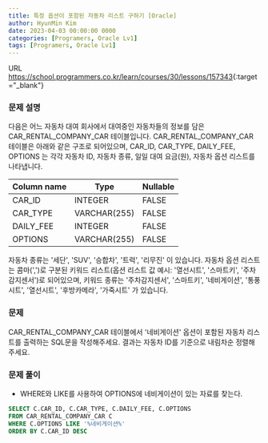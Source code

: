 ```yaml
---
title: 특정 옵션이 포함된 자동차 리스트 구하기 [Oracle]
author: HyunMin Kim
date: 2023-04-03 00:00:00 0000
categories: [Programers, Oracle Lv1]
tags: [Programers, Oracle Lv1]
---
```


URL <https://school.programmers.co.kr/learn/courses/30/lessons/157343>{:target="_blank"}

### 문제 설명
다음은 어느 자동차 대여 회사에서 대여중인 자동차들의 정보를 담은 CAR_RENTAL_COMPANY_CAR 테이블입니다. CAR_RENTAL_COMPANY_CAR 테이블은 아래와 같은 구조로 되어있으며, CAR_ID, CAR_TYPE, DAILY_FEE, OPTIONS 는 각각 자동차 ID, 자동차 종류, 일일 대여 요금(원), 자동차 옵션 리스트를 나타냅니다.

Column name|	Type	|Nullable
|---|---|---|
CAR_ID	|INTEGER|	FALSE
CAR_TYPE	|VARCHAR(255)|	FALSE
DAILY_FEE	|INTEGER	|FALSE
OPTIONS|	VARCHAR(255)|	FALSE
자동차 종류는 '세단', 'SUV', '승합차', '트럭', '리무진' 이 있습니다. 자동차 옵션 리스트는 콤마(',')로 구분된 키워드 리스트(옵션 리스트 값 예시: '열선시트', '스마트키', '주차감지센서')로 되어있으며, 키워드 종류는 '주차감지센서', '스마트키', '네비게이션', '통풍시트', '열선시트', '후방카메라', '가죽시트' 가 있습니다.

### 문제
CAR_RENTAL_COMPANY_CAR 테이블에서 '네비게이션' 옵션이 포함된 자동차 리스트를 출력하는 SQL문을 작성해주세요. 결과는 자동차 ID를 기준으로 내림차순 정렬해주세요.

### 문제 풀이
- WHERE와 LIKE를 사용하여 OPTIONS에 네비게이션이 있는 자료를 찾는다.

```sql
SELECT C.CAR_ID, C.CAR_TYPE, C.DAILY_FEE, C.OPTIONS
FROM CAR_RENTAL_COMPANY_CAR C
WHERE C.OPTIONS LIKE '%네비게이션%'
ORDER BY C.CAR_ID DESC
```

